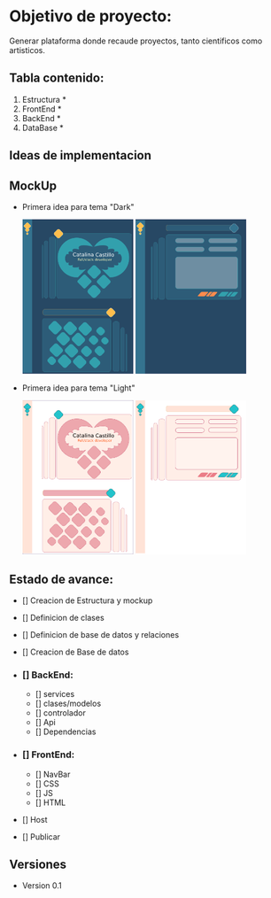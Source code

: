 # Objetivo de proyecto:
Generar plataforma donde recaude proyectos, tanto cientificos como artisticos.

## Tabla contenido:
1. Estructura
    *
2. FrontEnd 
    *
3. BackEnd
    *
4. DataBase
    *

## Ideas de implementacion

## MockUp

* Primera idea para tema "Dark"

    <img src="./FRONTEND/D01.png" alt="dark front end inicio" width="200"/>
    <img src="./FRONTEND/D02.png" alt="dark front end emergente" width="200"/>



* Primera idea para tema "Light"

    <img src="./FRONTEND/L01.png" alt="light front end inicio" width="200"/>

    <img src="./FRONTEND/L02.png" alt="light front end emergente" width="200"/>

## Estado de avance:
* [] Creacion de Estructura y mockup
* [] Definicion de clases
* [] Definicion de base de datos y relaciones
* [] Creacion de Base de datos

* ### [] BackEnd:
    * [] services
    * [] clases/modelos
    * [] controlador
    * [] Api
    * [] Dependencias

* ### [] FrontEnd:
    * [] NavBar
    * [] CSS
    * [] JS
    * [] HTML 

* [] Host 
* [] Publicar


## Versiones

* Version 0.1
    




